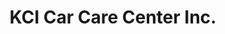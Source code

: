 ---
title: "KCI Car Care Center Inc."
url: /kansas-city/kci-car-care-center-inc/
shop: convenience
---
